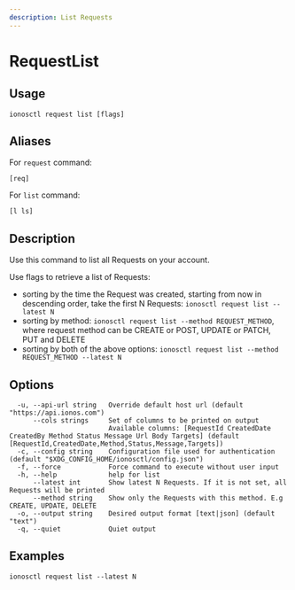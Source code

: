 ```yaml
---
description: List Requests
---
```


# RequestList

## Usage

```text
ionosctl request list [flags]
```

## Aliases

For `request` command:

```text
[req]
```

For `list` command:

```text
[l ls]
```

## Description

Use this command to list all Requests on your account.

Use flags to retrieve a list of Requests:

* sorting by the time the Request was created, starting from now in descending order, take the first N Requests: `ionosctl request list --latest N`
* sorting by method: `ionosctl request list --method REQUEST_METHOD`, where request method can be CREATE or POST, UPDATE or PATCH, PUT and DELETE
* sorting by both of the above options: `ionosctl request list --method REQUEST_METHOD --latest N`

## Options

```text
  -u, --api-url string   Override default host url (default "https://api.ionos.com")
      --cols strings     Set of columns to be printed on output 
                         Available columns: [RequestId CreatedDate CreatedBy Method Status Message Url Body Targets] (default [RequestId,CreatedDate,Method,Status,Message,Targets])
  -c, --config string    Configuration file used for authentication (default "$XDG_CONFIG_HOME/ionosctl/config.json")
  -f, --force            Force command to execute without user input
  -h, --help             help for list
      --latest int       Show latest N Requests. If it is not set, all Requests will be printed
      --method string    Show only the Requests with this method. E.g CREATE, UPDATE, DELETE
  -o, --output string    Desired output format [text|json] (default "text")
  -q, --quiet            Quiet output
```

## Examples

```text
ionosctl request list --latest N
```

